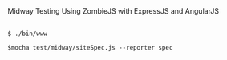 ##
Midway Testing Using ZombieJS with ExpressJS and AngularJS 
##


```
$ ./bin/www
```


``` $mocha test/midway/siteSpec.js --reporter spec ```
